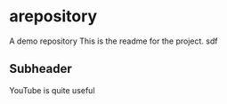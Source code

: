 # arepository
A demo repository
This is the readme for the project. 
sdf

## Subheader

YouTube is quite useful 